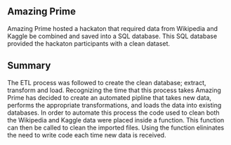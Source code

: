<h2>Amazing Prime</h2>
<p>Amazing Prime hosted a hackaton that required data from Wikipedia and Kaggle be combined and saved into a SQL database.  This SQL database provided the hackaton participants with a clean dataset.</p>
<h2>Summary</h2>
<p>The ETL process was followed to create the clean database; extract, transform and load.  Recognizing the time that this process takes Amazing Prime has decided to create an automated pipline that takes new data, performs the appropriate transformations, and loads the data into existing databases.  In order to automate this process the code used to clean both the Wikipedia and Kaggle data were placed inside a function.  This function can then be called to clean the imported files.  Using the function elininates the need to write code each time new data is received.</p>

